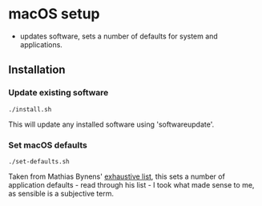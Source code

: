 # macOS setup

* updates software, sets a number of defaults for system and applications.

## Installation

### Update existing software

```./install.sh```

This will update any installed software using 'softwareupdate'.

### Set macOS defaults

```./set-defaults.sh```

Taken from Mathias Bynens' [exhaustive list](https://github.com/mathiasbynens/dotfiles), this sets a number of application defaults - read through his list - I took what made sense to me, as sensible is a subjective term.

